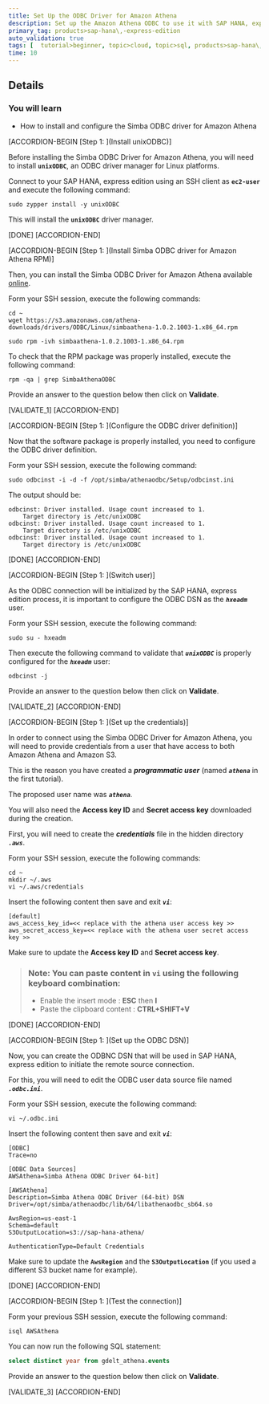 ```yaml
---
title: Set Up the ODBC Driver for Amazon Athena
description: Set up the Amazon Athena ODBC to use it with SAP HANA, express edition.
primary_tag: products>sap-hana\,-express-edition
auto_validation: true
tags: [  tutorial>beginner, topic>cloud, topic>sql, products>sap-hana\,-express-edition ]
time: 10
---
```



## Details
### You will learn  
  - How to install and configure the Simba ODBC driver for Amazon Athena

[ACCORDION-BEGIN [Step 1: ](Install unixODBC)]

Before installing the Simba ODBC Driver for Amazon Athena, you will need to install **`unixODBC`**, an ODBC driver manager for Linux platforms.

Connect to your SAP HANA, express edition using an SSH client as **`ec2-user`** and  execute the following command:

```shell
sudo zypper install -y unixODBC
```

This will install the **`unixODBC`** driver manager.

[DONE]
[ACCORDION-END]

[ACCORDION-BEGIN [Step 1: ](Install Simba ODBC driver for Amazon Athena RPM)]

Then, you can install the Simba ODBC Driver for Amazon Athena available <a href="https://docs.aws.amazon.com/athena/latest/ug/connect-with-odbc.html" target="&#95;blank">online</a>.

Form your SSH session, execute the following commands:

```shell
cd ~
wget https://s3.amazonaws.com/athena-downloads/drivers/ODBC/Linux/simbaathena-1.0.2.1003-1.x86_64.rpm

sudo rpm -ivh simbaathena-1.0.2.1003-1.x86_64.rpm
```

To check that the RPM package was properly installed, execute the following command:

```shell
rpm -qa | grep SimbaAthenaODBC
```

Provide an answer to the question below then click on **Validate**.

[VALIDATE_1]
[ACCORDION-END]

[ACCORDION-BEGIN [Step 1: ](Configure the ODBC driver definition)]

Now that the software package is properly installed, you need to configure the ODBC driver definition.

Form your SSH session, execute the following command:

```shell
sudo odbcinst -i -d -f /opt/simba/athenaodbc/Setup/odbcinst.ini
```

The output should be:

```
odbcinst: Driver installed. Usage count increased to 1.
    Target directory is /etc/unixODBC
odbcinst: Driver installed. Usage count increased to 1.
    Target directory is /etc/unixODBC
odbcinst: Driver installed. Usage count increased to 1.
    Target directory is /etc/unixODBC
```

[DONE]
[ACCORDION-END]

[ACCORDION-BEGIN [Step 1: ](Switch user)]

As the ODBC connection will be initialized by the SAP HANA, express edition process, it is important to configure the ODBC DSN as the ***`hxeadm`*** user.

Form your SSH session, execute the following command:

```shell
sudo su - hxeadm
```

Then execute the following command to validate that ***`unixODBC`*** is properly configured for the ***`hxeadm`*** user:

```shell
odbcinst -j
```

Provide an answer to the question below then click on **Validate**.

[VALIDATE_2]
[ACCORDION-END]

[ACCORDION-BEGIN [Step 1: ](Set up the credentials)]

In order to connect using the Simba ODBC Driver for Amazon Athena, you will need to provide credentials from a user that have access to both Amazon Athena and Amazon S3.

This is the reason you have created a ***programmatic user*** (named ***`athena`*** in the first tutorial).

The proposed user name was ***`athena`***.

You will also need the **Access key ID** and **Secret access key** downloaded during the creation.

First, you will need to create the ***credentials*** file in the hidden directory ***`.aws`***.

Form your SSH session, execute the following commands:

```shell
cd ~
mkdir ~/.aws
vi ~/.aws/credentials
```

Insert the following content then save and exit ***`vi`***:

```property
[default]
aws_access_key_id=<< replace with the athena user access key >>
aws_secret_access_key=<< replace with the athena user secret access key >>
```

Make sure to update the **Access key ID** and **Secret access key**.

> ### **Note**: You can paste content in **`vi`** using the following keyboard combination:
> - Enable the insert mode : **ESC** then **I**
> - Paste the clipboard content : **CTRL+SHIFT+V**

[DONE]
[ACCORDION-END]

[ACCORDION-BEGIN [Step 1: ](Set up the ODBC DSN)]

Now, you can create the ODBNC DSN that will be used in SAP HANA, express edition to initiate the remote source connection.

For this, you will need to edit the ODBC user data source file named ***`.odbc.ini`***.

Form your SSH session, execute the following command:

```shell
vi ~/.odbc.ini
```

Insert the following content then save and exit ***`vi`***:

```property
[ODBC]
Trace=no

[ODBC Data Sources]
AWSAthena=Simba Athena ODBC Driver 64-bit]

[AWSAthena]
Description=Simba Athena ODBC Driver (64-bit) DSN
Driver=/opt/simba/athenaodbc/lib/64/libathenaodbc_sb64.so

AwsRegion=us-east-1
Schema=default
S3OutputLocation=s3://sap-hana-athena/

AuthenticationType=Default Credentials
```

Make sure to update the **`AwsRegion`** and the **`S3OutputLocation`** (if you used a different S3 bucket name for example).

[DONE]
[ACCORDION-END]

[ACCORDION-BEGIN [Step 1: ](Test the connection)]

Form your previous SSH session, execute the following command:

```shell
isql AWSAthena
```

You can now run the following SQL statement:

```sql
select distinct year from gdelt_athena.events
```
Provide an answer to the question below then click on **Validate**.

[VALIDATE_3]
[ACCORDION-END]

